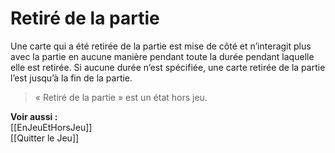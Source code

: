 # Retiré de la partie
Une carte qui a été retirée de la partie est mise de côté et n’interagit plus avec la partie en aucune manière pendant toute la durée pendant laquelle elle est retirée. Si aucune durée n’est spécifiée, une carte retirée de la partie l’est jusqu’à la fin de la partie. 
>« Retiré de la partie » est un état hors jeu. 

**Voir aussi :**  
[[EnJeuEtHorsJeu]]  
[[Quitter le Jeu]]